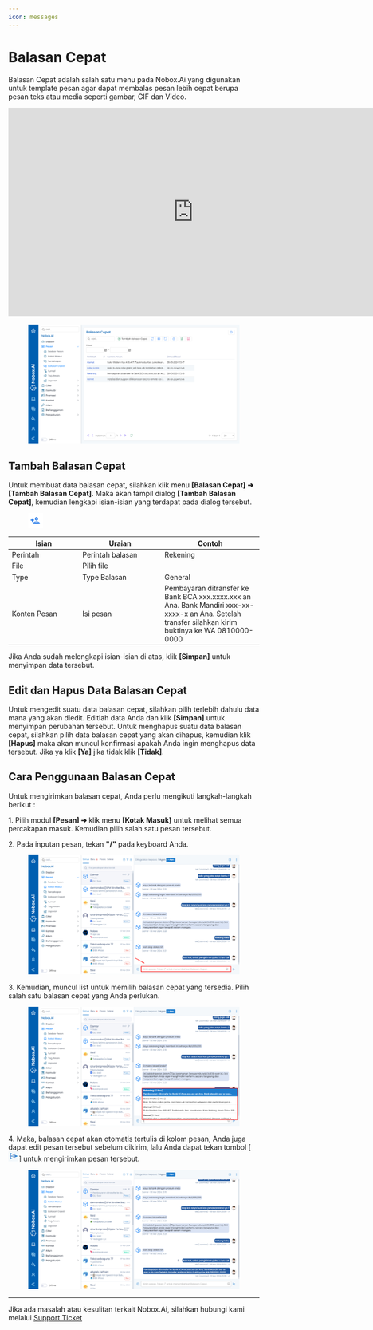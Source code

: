 ```yaml
---
icon: messages
---
```


# <i class="fa-regular fa-reply"></i> Balasan Cepat

Balasan Cepat adalah salah satu menu pada Nobox.Ai yang digunakan untuk template pesan agar dapat membalas pesan lebih cepat berupa pesan teks atau media seperti gambar, GIF dan Video.

<iframe width="742" height="418" src="https://www.youtube.com/embed/oU0Z6xRhfnU" title="Pengenalan Tampilan NoBox" frameborder="0" allow="accelerometer; autoplay; clipboard-write; encrypted-media; gyroscope; picture-in-picture; web-share" referrerpolicy="strict-origin-when-cross-origin" allowfullscreen></iframe>

<figure><img src="../../.gitbook/assets/Balasan Cepat (1).png" alt=""><figcaption></figcaption></figure>

## **Tambah Balasan Cepat**&#x20;

Untuk membuat data balasan cepat, silahkan klik menu **\[Balasan Cepat]** **➔ \[Tambah Balasan Cepat]**. Maka akan tampil dialog **\[Tambah Balasan Cepat]**, kemudian lengkapi isian-isian yang terdapat pada dialog tersebut.

<figure><img src="../../.gitbook/assets/Tambah.PNG" alt=""><figcaption></figcaption></figure>

<table><thead><tr><th width="127.79998779296875">Isian</th><th width="150.79998779296875">Uraian</th><th>Contoh</th></tr></thead><tbody><tr><td>Perintah</td><td>Perintah balasan</td><td>Rekening</td></tr><tr><td>File</td><td>Pilih file</td><td></td></tr><tr><td>Type</td><td>Type Balasan</td><td>General</td></tr><tr><td>Konten Pesan </td><td>Isi pesan</td><td>Pembayaran ditransfer ke Bank BCA xxx.xxxx.xxx an Ana. Bank Mandiri xxx-xx-xxxx-x an Ana. Setelah transfer silahkan kirim buktinya ke WA 0810000-0000</td></tr></tbody></table>

Jika Anda sudah melengkapi isian-isian di atas, klik **\[Simpan]** untuk menyimpan data tersebut.

## **Edit dan Hapus Data Balasan Cepat**

Untuk mengedit suatu data balasan cepat, silahkan pilih terlebih dahulu data mana yang akan diedit. Editlah data Anda dan klik **\[Simpan]** untuk menyimpan perubahan tersebut. Untuk menghapus suatu data balasan cepat, silahkan pilih data balasan cepat yang akan dihapus, kemudian klik **\[Hapus]** maka akan muncul konfirmasi apakah Anda ingin menghapus data tersebut. Jika ya klik **\[Ya]** jika tidak klik **\[Tidak]**.

## **Cara Penggunaan Balasan Cepat**

Untuk mengirimkan balasan cepat, Anda perlu mengikuti langkah-langkah berikut :

1\. Pilih modul **\[Pesan] ➔** klik menu **\[Kotak Masuk]** untuk melihat semua percakapan masuk. Kemudian pilih salah satu pesan tersebut.

2\. Pada inputan pesan, tekan **"/"** pada keyboard Anda.

<figure><img src="../../.gitbook/assets/Kirim Balasan Cepat.png" alt=""><figcaption></figcaption></figure>

3\. Kemudian, muncul list untuk memilih balasan cepat yang tersedia. Pilih salah satu balasan cepat yang Anda perlukan.

<figure><img src="../../.gitbook/assets/List Balasan Cepat.png" alt=""><figcaption></figcaption></figure>

4\. Maka, balasan cepat akan otomatis tertulis di kolom pesan, Anda juga dapat edit pesan tersebut sebelum dikirim, lalu Anda dapat tekan tombol \[![](../../.gitbook/assets/send.png)] untuk mengirimkan pesan tersebut.

<figure><img src="../../.gitbook/assets/Balasan Cepat Terkirim.png" alt=""><figcaption></figcaption></figure>

---

Jika ada masalah atau kesulitan terkait Nobox.Ai, silahkan hubungi kami melalui [Support Ticket](https://crm.nobox.ai/clients/tickets)
